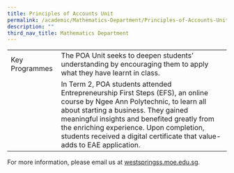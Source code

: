 ```yaml
---
title: Principles of Accounts Unit
permalink: /academic/Mathematics-Department/Principles-of-Accounts-Unit
description: ""
third_nav_title: Mathematics Department
---
```

|  	|  	|
| -	| -	|
| Key Programmes 	| The POA Unit seeks to deepen students’ understanding by encouraging them to apply what they have learnt in class. 	|
|  	| In Term 2, POA students attended Entrepreneurship First Steps (EFS), an online course by Ngee Ann Polytechnic, to learn all about starting a business. They gained meaningful insights and benefited greatly from the enriching experience. Upon completion, students received a digital certificate that value-adds to EAE application. 	|

For more information, please email us at [westspringss.moe.edu.sg](http://westspringss.moe.edu.sg/).